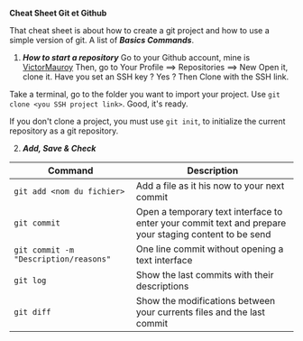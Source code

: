 **Cheat Sheet Git et Github**

That cheat sheet is about how to create a git project and how to use a simple version of git.
A list of ***Basics Commands***.

1) ***How to start a repository***
Go to your Github account, mine is [VictorMauroy](https://github.com/VictorMauroy)
Then, go to Your Profile ==> Repositories ==> New
Open it, clone it. Have you set an SSH key ? Yes ? Then Clone with the SSH link.

Take a terminal, go to the folder you want to import your project.
Use `git clone <you SSH project link>`.
Good, it's ready.

If you don't clone a project, you must use `git init`, to initialize the current repository as a git repository.

2) ***Add, Save & Check***

| Command | Description |
| --- | --- |
| `git add <nom du fichier>` | Add a file as it his now to your next commit |
|`git commit`| Open a temporary text interface to enter your commit text and prepare your staging content to be send |
|`git commit -m "Description/reasons"`| One line commit without opening a text interface|
|`git log`|Show the last commits with their descriptions|
|`git diff`|Show the modifications between your currents files and the last commit|

